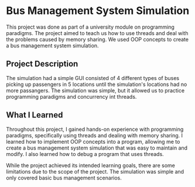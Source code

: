 # Bus Management System Simulation
This project was done as part of a university module on programming paradigms. The project aimed to teach us how to use threads and deal with the problems caused by memory sharing. We used OOP concepts to create a bus management system simulation.

## Project Description
The simulation had a simple GUI consisted of 4 different types of buses picking up passengers in 5 locations until the simulation's locations had no more passangers. The simulation was simple, but it allowed us to practice programming paradigms and concurrency int threads. 

## What I Learned
Throughout this project, I gained hands-on experience with programming paradigms, specifically using threads and dealing with memory sharing. I learned how to implement OOP concepts into a program, allowing me to create a bus management system simulation that was easy to maintain and modify. I also learned how to debug a program that uses threads.

While the project achieved its intended learning goals, there are some limitations due to the scope of the project. The simulation was simple and only covered basic bus management scenarios. 
